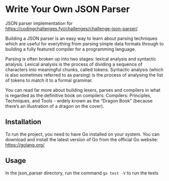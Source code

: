 # Write Your Own JSON Parser

JSON parser implementation for https://codingchallenges.fyi/challenges/challenge-json-parser/

Building a JSON parser is an easy way to learn about parsing techniques which are useful for everything from parsing simple data formats through to building a fully featured compiler for a programming language.

Parsing is often broken up into two stages: lexical analysis and syntactic analysis. Lexical analysis is the process of dividing a sequence of characters into meaningful chunks, called tokens. Syntactic analysis (which is also sometimes referred to as parsing) is the process of analysing the list of tokens to match it to a formal grammar.

You can read far more about building lexers, parses and compilers in what is regarded as the definitive book on compilers: Compilers: Principles, Techniques, and Tools - widely known as the “Dragon Book” (because there’s an illustration of a dragon on the cover).
## Installation
To run the project, you need to have Go installed on your system. You can download and install the latest version of Go from the official Go website: https://golang.org/

## Usage
In the json_parser directory, run the command `go test -V` to run the  tests